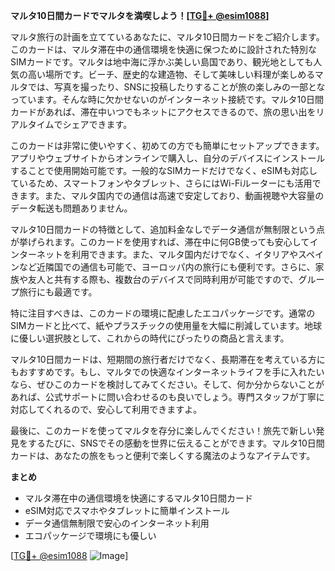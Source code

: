 **マルタ10日間カードでマルタを満喫しよう！[[TG💪+ @esim1088](https://t.me/s/esim1088)]**

マルタ旅行の計画を立てているあなたに、マルタ10日間カードをご紹介します。このカードは、マルタ滞在中の通信環境を快適に保つために設計された特別なSIMカードです。マルタは地中海に浮かぶ美しい島国であり、観光地としても人気の高い場所です。ビーチ、歴史的な建造物、そして美味しい料理が楽しめるマルタでは、写真を撮ったり、SNSに投稿したりすることが旅の楽しみの一部となっています。そんな時に欠かせないのがインターネット接続です。マルタ10日間カードがあれば、滞在中いつでもネットにアクセスできるので、旅の思い出をリアルタイムでシェアできます。

このカードは非常に使いやすく、初めての方でも簡単にセットアップできます。アプリやウェブサイトからオンラインで購入し、自分のデバイスにインストールすることで使用開始可能です。一般的なSIMカードだけでなく、eSIMも対応しているため、スマートフォンやタブレット、さらにはWi-Fiルーターにも活用できます。また、マルタ国内での通信は高速で安定しており、動画視聴や大容量のデータ転送も問題ありません。

マルタ10日間カードの特徴として、追加料金なしでデータ通信が無制限という点が挙げられます。このカードを使用すれば、滞在中に何GB使っても安心してインターネットを利用できます。また、マルタ国内だけでなく、イタリアやスペインなど近隣国での通信も可能で、ヨーロッパ内の旅行にも便利です。さらに、家族や友人と共有する際も、複数台のデバイスで同時利用が可能ですので、グループ旅行にも最適です。

特に注目すべきは、このカードの環境に配慮したエコパッケージです。通常のSIMカードと比べて、紙やプラスチックの使用量を大幅に削減しています。地球に優しい選択肢として、これからの時代にぴったりの商品と言えます。

マルタ10日間カードは、短期間の旅行者だけでなく、長期滞在を考えている方にもおすすめです。もし、マルタでの快適なインターネットライフを手に入れたいなら、ぜひこのカードを検討してみてください。そして、何か分からないことがあれば、公式サポートに問い合わせるのも良いでしょう。専門スタッフが丁寧に対応してくれるので、安心して利用できますよ。

最後に、このカードを使ってマルタを存分に楽しんでください！旅先で新しい発見をするたびに、SNSでその感動を世界に伝えることができます。マルタ10日間カードは、あなたの旅をもっと便利で楽しくする魔法のようなアイテムです。

**まとめ**
- マルタ滞在中の通信環境を快適にするマルタ10日間カード
- eSIM対応でスマホやタブレットに簡単インストール
- データ通信無制限で安心のインターネット利用
- エコパッケージで環境にも優しい

[[TG💪+ @esim1088](https://t.me/s/esim1088) ![Image](https://i.postimg.cc/Y0z9fWf4/image.png)]